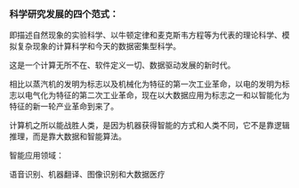 ### **科学研究发展的四个范式：**

即描述自然现象的实验科学、以牛顿定律和麦克斯韦方程等为代表的理论科学、模拟复杂现象的计算科学和今天的数据密集型科学。

这是一个计算无所不在、软件定义一切、数据驱动发展的新时代。

相比以蒸汽机的发明为标志以及机械化为特征的第一次工业革命，以电的发明为标志以电气化为特征的第二次工业革命，现在以大数据应用为标志之一和以智能化为特征的新一轮产业革命到来了。

计算机之所以能战胜人类，是因为机器获得智能的方式和人类不同，它不是靠逻辑推理，而是靠大数据和智能算法。



智能应用领域：

语音识别、机器翻译、图像识别和大数据医疗

